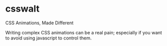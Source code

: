 csswalt
=======

CSS Animations, Made Different

Writing complex CSS animations can be a real pain; especially if you want to avoid using javascript to control them.
